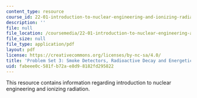 ```yaml
---
content_type: resource
course_id: 22-01-introduction-to-nuclear-engineering-and-ionizing-radiation-fall-2015
description: ''
file: null
file_location: /coursemedia/22-01-introduction-to-nuclear-engineering-and-ionizing-radiation-fall-2015/fabeee0c581fb72ae8d98182fd295822_MIT22_01F15_ps3.pdf
file_size: null
file_type: application/pdf
layout: pdf
license: https://creativecommons.org/licenses/by-nc-sa/4.0/
title: 'Problem Set 3: Smoke Detectors, Radioactive Decay and Energetics'
uid: fabeee0c-581f-b72a-e8d9-8182fd295822
---
```

This resource contains information regarding introduction to nuclear engineering and ionizing radiation.